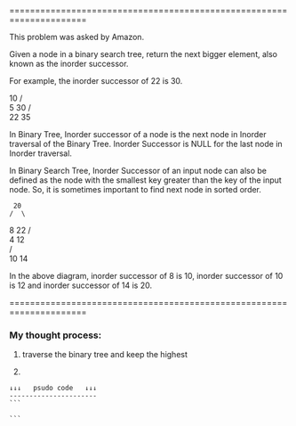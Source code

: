 =====================================================================

This problem was asked by Amazon.

Given a node in a binary search tree, return the next bigger element, also known as the inorder successor.

For example, the inorder successor of 22 is 30.

   10
  /  \
 5    30
     /  \
   22    35

In Binary Tree, Inorder successor of a node is the next node in Inorder traversal of the Binary Tree. Inorder Successor is NULL for the last node in Inorder traversal.

In Binary Search Tree, Inorder Successor of an input node can also be defined as the node with the smallest key greater than the key of the input node. So, it is sometimes important to find next node in sorted order.

     20
    /  \
   8    22
 /  \
4    12    
    /  \
   10    14
     
In the above diagram, inorder successor of 8 is 10, inorder successor of 10 is 12 and inorder successor of 14 is 20.

=====================================================================

### My thought process:

1. traverse the binary tree and keep the highest

2. 

    ↓↓↓   psudo code   ↓↓↓
    ----------------------
    ```
    
    ```